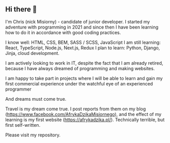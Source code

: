 ## Hi there 👋

I'm Chris (nick Misiorny)  -  candidate of junior developer. 
I started my adventure with programming in 2021 and since then I have been learning how to do it in accordance with good coding practices.

I know well:
HTML, CSS, BEM, SASS / SCSS, JavaScript
I am still learning:
React, TypeScript, Node.js, Next.js, Redux
I plan to learn:
Python, Django, Jinja, cloud development.

I am actively looking to work in IT, despite the fact that I am already retired, because I have always dreamed of programming and making websites.

I am happy to take part in projects where I will be able to learn and gain my first commercial experience under the watchful eye of an experienced programmer

And dreams must come true.

Travel is my dream come true. I post reports from them on my blog (https://www.facebook.com/AfrykaDzikaMisiornego), and the effect of my learning is my first website (https://afrykadzika.pl/).
Technically terrible, but first self-written.

Please visit my repository.
<!--
**Misiorny/Misiorny** is a ✨ _special_ ✨ repository because its `README.md` (this file) appears on your GitHub profile.

Here are some ideas to get you started:

- 🔭 I’m currently working on ...
- 🌱 I’m currently learning ...
- 👯 I’m looking to collaborate on ...
- 🤔 I’m looking for help with ...
- 💬 Ask me about ...
- 📫 How to reach me: ...
- 😄 Pronouns: ...
- ⚡ Fun fact: ...
-->
